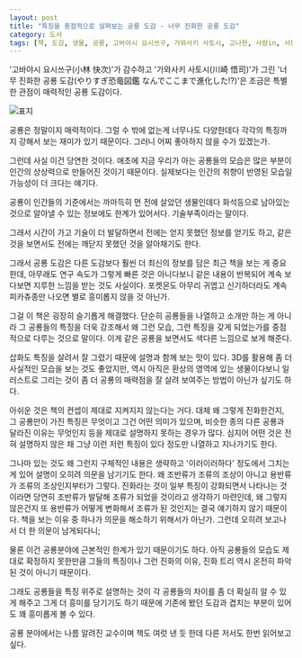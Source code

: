 ```yaml
---
layout: post
title: "특징을 중점적으로 살펴보는 공룡 도감 - 너무 진화한 공룡 도감"
category: 도서
tags: [책, 도감, 생물, 공룡, 고바야시 요시쓰구, 가와사키 사토시, 고나현, 사람in, 서평]
---
```


'고바야시 요시쓰구(小林 快次)'가 감수하고
'가와사키 사토시(川崎 悟司)'가 그린
'너무 진화한 공룡 도감(やりすぎ恐竜図鑑 なんでここまで進化した!?)'은
조금은 특별한 관점이 매력적인 공룡 도감이다.

![표지](https://images2.imgbox.com/c5/f6/Qunk2Rnk_o.jpg)

공룡은 정말이지 매력적이다.
그럴 수 밖에 없는게 너무나도 다양한데다 각각의 특징까지 강해서 보는 재미가 있기 때문이다.
그러니 어찌 좋아하지 않을 수가 있겠는가.

그런데 사실 이건 당연한 것이다.
애초에 지금 우리가 아는 공룡들의 모습은 많은 부분이 인간의 상상력으로 만들어진 것이기 때문이다.
실제보다는 인간의 취향이 반영된 모습일 가능성이 더 크다는 얘기다.

공룡이 인간들의 기준에서는 까마득히 먼 전에 살았던 생물인데다
화석등으로 남아있는 것으로 알아낼 수 있는 정보에도 한계가 있어서다.
기술부족이라는 말이다.

그래서 시간이 가고 기술이 더 발달하면서
전에는 얻지 못했던 정보를 얻기도 하고,
같은 것을 보면서도 전에는 깨닫지 못했던 것을 알아채기도 한다.

그래서 공룡 도감은 다른 도감보다 훨씬 더 최신의 정보를 담은 최근 책을 보는 게 중요한데,
아무래도 연구 속도가 그렇게 빠른 것은 아니다보니
같은 내용이 반복되어 계속 보다보면 지루한 느낌을 받는 것도 사실이다.
포켓몬도 아무리 귀엽고 신기하더라도 계속 피카츄종만 나오면 별로 흥미롭지 않을 것 아닌가.

그걸 이 책은 굉장히 슬기롭게 해결했다.
단순히 공룡들을 나열하고 소개만 하는 게 아니라
그 공룡들의 특징을 더욱 강조해서
왜 그런 모습, 그런 특징을 갖게 되었는가를 중점적으로 다루는 것으로 말이다.
이게 같은 공룡을 보면서도 색다른 느낌으로 보게 해준다.

삽화도 특징을 살려서 잘 그렸기 때문에
설명과 함께 보는 맛이 있다.
3D를 활용해 좀 더 사실적인 모습을 보는 것도 좋았지만,
역시 아직은 환상의 영역에 있는 생물이다보니 일러스트로 그리는 것이
좀 더 공룡의 매력점을 잘 살려 보여주는 방법이 아닌가 싶기도 하다.

아쉬운 것은 책의 컨셉이 제대로 지켜지지 않는다는 거다.
대체 왜 그렇게 진화한건지,
그 공룡만이 가진 특징은 무엇이고 그건 어떤 의미가 있으며,
비슷한 종의 다른 공룡과 달라진 이유는 무엇인지 등을
제대로 설명하지 못하는 경우가 많다.
심지어 어떤 것은 전혀 설명하지 않은 채 그냥 이런 저런 특징이 있다 정도만 나열하고 지나가기도 한다.

그나마 있는 것도 왜 그런지 구체적인 내용은 생략하고 '이러이러하다' 정도에서 그치는 게 있어
설명이 오히려 의문을 남기기도 한다.
왜 조반류가 조류의 조상이 아니고 용반류가 조류의 조상인지부터가 그렇다.
진화라는 것이 일부 특징이 강화되면서 나타나는 것이라면
당연히 조반류가 발달해 조류가 되었을 것이라고 생각하기 마련인데,
왜 그렇지 않은건지 또 용반류가 어떻게 변화해서 조류가 된 것인지는 결국 얘기하지 않기 때문이다.
책을 보는 이유 중 하나가 의문을 해소하기 위해서가 아닌가.
그런데 오히려 보고나서 더 한 의문이 남게되다니;

물론 이건 공룡분야에 근본적인 한계가 있기 때문이기도 하다.
아직 공룡들의 모습도 제대로 확정하지 못한만큼
그들의 특징이나 그런 진화의 이유, 진화 트리 역시 온전히 파악된 것이 아니기 때문이다.

그래도 공룡들을 특징 위주로 설명하는 것이
각 공룡들의 차이를 좀 더 확실히 알 수 있게 해주고
그게 더 흥미를 당기기도 하기 때문에
기존에 봤던 도감과 겹치는 부분이 있어도 꽤 흥미롭게 볼 수 있다.

공룡 분야에서는 나름 알려진 교수이며
책도 여럿 낸 듯 한데
다른 저서도 한번 읽어보고 싶다.
